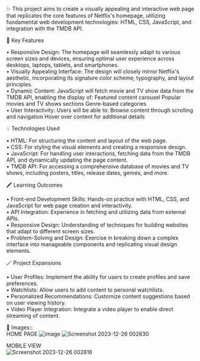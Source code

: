✨ This project aims to create a visually appealing and interactive web page that replicates the core features of Netflix's homepage, utilizing fundamental web development technologies: HTML, CSS, JavaScript, and integration with the TMDB API.

📌 Key Features

• Responsive Design: The homepage will seamlessly adapt to various screen sizes and devices, ensuring optimal user experience across desktops, laptops, tablets, and smartphones.                                                                   
• Visually Appealing Interface: The design will closely mirror Netflix's aesthetic, incorporating its signature color scheme, typography, and layout principles.                                                                                        
• Dynamic Content: JavaScript will fetch movie and TV show data from the TMDB API, enabling the display of:
                   Featured content carousel
									 Popular movies and TV shows sections
					         Genre-based categories                                                                                                                                                                                                            
• User Interactivity: Users will be able to:
                      Browse content through scrolling and navigation
                      Hover over content for additional details

💡 Technologies Used

• HTML: For structuring the content and layout of the web page.                                                                                                                                                                                         
• CSS: For styling the visual elements and creating a responsive design.                                                                                                                                                                            
• JavaScript: For handling user interactions, fetching data from the TMDB API, and dynamically updating the page content.                                                                                                                            
• TMDB API: For accessing a comprehensive database of movies and TV shows, including posters, titles, release dates, genres, and more.                                                                                                              

🖍️ Learning Outcomes

• Front-end Development Skills: Hands-on practice with HTML, CSS, and JavaScript for web page creation and interactivity.                                                                                                                               
• API Integration: Experience in fetching and utilizing data from external APIs.                                                                                                                                                                         
• Responsive Design: Understanding of techniques for building websites that adapt to different screen sizes.                                                                                                                                             
• Problem-Solving and Design: Exercise in breaking down a complex interface into manageable components and replicating visual design elements.                                                                                                           

🪄 Project Expansions

• User Profiles: Implement the ability for users to create profiles and save preferences.                                                                                                                                                               
• Watchlists: Allow users to add content to personal watchlists.                                                                                                                                                                                         
• Personalized Recommendations: Customize content suggestions based on user viewing history.                                                                                                                                                         
• Video Player Integration: Integrate a video player to enable direct streaming of content.                                                                                                                                                            

📸 Images::                                                                                                                                                                                                                                            
HOME PAGE
![image](https://github.com/saanvi2020/Netflix-Clone/assets/129750954/6ee34377-8b42-4b54-a888-a6d4a67561f4) 
![Screenshot 2023-12-26 002630](https://github.com/saanvi2020/Netflix-Clone/assets/129750954/998b5ec9-1e2a-4ffd-be58-929781ce0835)
  
MOBILE VIEW                                                                                                                                                                                                                                             
![Screenshot 2023-12-26 002816](https://github.com/saanvi2020/Netflix-Clone/assets/129750954/8d4a68fd-b88b-4e82-b280-5bddee9b1a9d)



